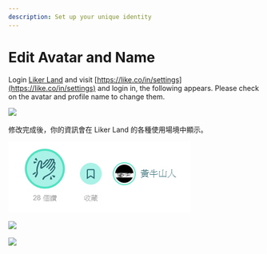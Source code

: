 ```yaml
---
description: Set up your unique identity
---
```


# Edit Avatar and Name

Login [Liker Land](https://liker.land/) and visit  [https://like.co/in/settings](https://like.co/in/settings) and login in, the following appears. Please check on the avatar and profile name to change them.  


![](https://gblobscdn.gitbook.com/assets%2F-LL4mdaVjNgL6A1--PV0%2F-MDKVP-tBfwmogZNEzX9%2F-MDKVrXUT_uqkeoRnrVO%2Fedit-avator-displayname.png?alt=media&token=19230b80-bfd2-4ae3-b7dc-5077a5304169)

修改完成後，你的資訊會在 Liker Land 的各種使用場境中顯示。

![](../../.gitbook/assets/huang-niu-shan-ren-.png)

![](https://gblobscdn.gitbook.com/assets%2F-LL4mdaVjNgL6A1--PV0%2F-MDJwVJtgYRij9lbzkTP%2F-MDJxZmmtXywRtonx1-U%2Fimg_2452.jpg?alt=media&token=0b156d94-f407-4711-83ce-948d342c7892)

![](https://gblobscdn.gitbook.com/assets%2F-LL4mdaVjNgL6A1--PV0%2F-M0wFlrQDwJgggiEM_rl%2F-M1UMYC6AP2gocep0YVW%2FIMG_2453.jpg?alt=media&token=c997d816-61a7-4bfa-a1a1-f319227fa636)

